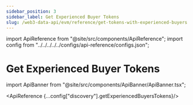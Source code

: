 ```yaml
---
sidebar_position: 3
sidebar_label: Get Experienced Buyer Tokens
slug: /web3-data-api/evm/reference/get-tokens-with-experienced-buyers
---
```


import ApiReference from "@site/src/components/ApiReference";
import config from "../../../../../configs/api-reference/configs.json";

# Get Experienced Buyer Tokens

import ApiBanner from "@site/src/components/ApiBanner/ApiBanner.tsx";

<ApiReference {...config["discovery"].getExperiencedBuyersTokens}/>
